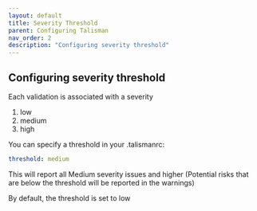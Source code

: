 ```yaml
---
layout: default
title: Severity Threshold
parent: Configuring Talisman
nav_order: 2
description: "Configuring severity threshold" 
---
```


## Configuring severity threshold

Each validation is associated with a severity 
1. low
2. medium
3. high

You can specify a threshold in your .talismanrc: 

```yaml
threshold: medium
```
This will report all Medium severity issues and higher (Potential risks that are below the threshold will be reported in the warnings)

By default, the threshold is set to low